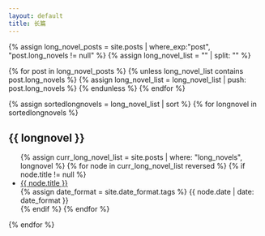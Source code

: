 ```yaml
---
layout: default
title: 长篇
---
```

<!-- Look for the name list of all long-novels -->
{% assign long_novel_posts = site.posts | where_exp:"post", "post.long_novels != null" %}
{% assign long_novel_list = "" | split: "" %}

{% for post in long_novel_posts %}
    {% unless long_novel_list contains post.long_novels %}
        {% assign long_novel_list = long_novel_list | push: post.long_novels %}
    {% endunless %}
{% endfor %}

<!-- Begin display-->
<div class="well article">
{% assign sortedlongnovels = long_novel_list | sort %}
{% for longnovel in sortedlongnovels %}
    <a id="{{ longnovel }}" style="position: relative; top: -50px"></a>
    <h2>{{ longnovel }}</h2>
    <ul>
        {% assign curr_long_novel_list = site.posts | where: "long_novels", longnovel %}
        {% for node in curr_long_novel_list reversed %}
            {% if node.title != null %}
                <div class="row" style="margin: 0; padding: 0">
                <li>
                    <div class="col-md-10" style="margin: 0; padding: 0">
                        <a href="{{ site.baseurl}}{{ node.url }}"> {{ node.title }}</a>
                    </div>
                    <div class="col-md-2" style="margin: 0; padding: 0">
                        <span class="post-date">
                        {% assign date_format = site.date_format.tags %}
                        {{ node.date | date: date_format }}
                        </span>
                    </div>
                </li>
                </div>
            {% endif %}
        {% endfor %}
    </ul>
{% endfor %}
</div>
